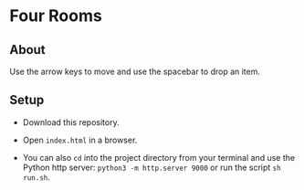 Four Rooms
==========

About
-----
Use the arrow keys to move and use the spacebar to drop an item.

Setup
-----

* Download this repository.

* Open `index.html` in a browser.

* You can also `cd` into the project directory from your terminal and use the
Python http server: `python3 -m http.server 9000` or run the script `sh run.sh`.
